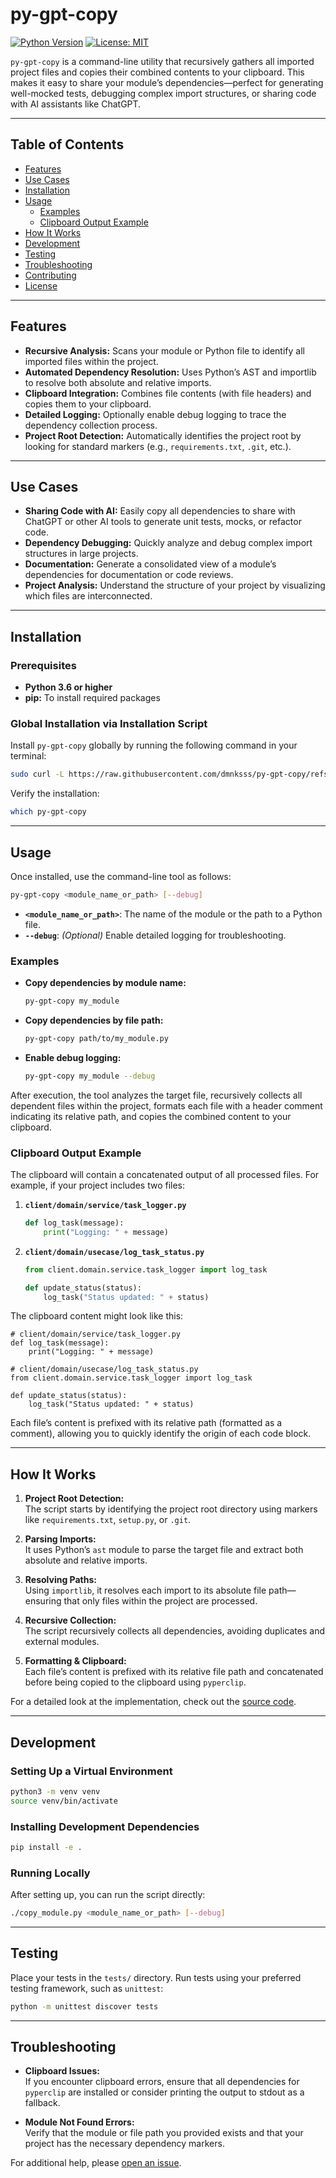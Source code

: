 # py-gpt-copy

[![Python Version](https://img.shields.io/badge/python-3.8%2B-blue.svg)](https://www.python.org/downloads/)
[![License: MIT](https://img.shields.io/badge/License-APACHE-yellow.svg)](LICENSE)

`py-gpt-copy` is a command-line utility that recursively gathers all imported project files and copies their combined contents to your clipboard. This makes it easy to share your module’s dependencies—perfect for generating well-mocked tests, debugging complex import structures, or sharing code with AI assistants like ChatGPT.

---

## Table of Contents

- [Features](#features)
- [Use Cases](#use-cases)
- [Installation](#installation)
- [Usage](#usage)
  - [Examples](#examples)
  - [Clipboard Output Example](#clipboard-output-example)
- [How It Works](#how-it-works)
- [Development](#development)
- [Testing](#testing)
- [Troubleshooting](#troubleshooting)
- [Contributing](#contributing)
- [License](#license)

---

## Features

- **Recursive Analysis:** Scans your module or Python file to identify all imported files within the project.
- **Automated Dependency Resolution:** Uses Python’s AST and importlib to resolve both absolute and relative imports.
- **Clipboard Integration:** Combines file contents (with file headers) and copies them to your clipboard.
- **Detailed Logging:** Optionally enable debug logging to trace the dependency collection process.
- **Project Root Detection:** Automatically identifies the project root by looking for standard markers (e.g., `requirements.txt`, `.git`, etc.).

---

## Use Cases

- **Sharing Code with AI:** Easily copy all dependencies to share with ChatGPT or other AI tools to generate unit tests, mocks, or refactor code.
- **Dependency Debugging:** Quickly analyze and debug complex import structures in large projects.
- **Documentation:** Generate a consolidated view of a module’s dependencies for documentation or code reviews.
- **Project Analysis:** Understand the structure of your project by visualizing which files are interconnected.

---

## Installation

### Prerequisites

- **Python 3.6 or higher**
- **pip:** To install required packages

### Global Installation via Installation Script

Install `py-gpt-copy` globally by running the following command in your terminal:

```bash
sudo curl -L https://raw.githubusercontent.com/dmnksss/py-gpt-copy/refs/heads/main/copy_module.py -o /usr/local/bin/py-gpt-copy && sudo chmod +x /usr/local/bin/py-gpt-copy
```

Verify the installation:

```bash
which py-gpt-copy
```

---

## Usage

Once installed, use the command-line tool as follows:

```bash
py-gpt-copy <module_name_or_path> [--debug]
```

- **`<module_name_or_path>`**: The name of the module or the path to a Python file.
- **`--debug`**: *(Optional)* Enable detailed logging for troubleshooting.

### Examples

- **Copy dependencies by module name:**

    ```bash
    py-gpt-copy my_module
    ```

- **Copy dependencies by file path:**

    ```bash
    py-gpt-copy path/to/my_module.py
    ```

- **Enable debug logging:**

    ```bash
    py-gpt-copy my_module --debug
    ```

After execution, the tool analyzes the target file, recursively collects all dependent files within the project, formats each file with a header comment indicating its relative path, and copies the combined content to your clipboard.

### Clipboard Output Example

The clipboard will contain a concatenated output of all processed files. For example, if your project includes two files:

1. **`client/domain/service/task_logger.py`**

    ```python
    def log_task(message):
        print("Logging: " + message)
    ```

2. **`client/domain/usecase/log_task_status.py`**

    ```python
    from client.domain.service.task_logger import log_task

    def update_status(status):
        log_task("Status updated: " + status)
    ```

The clipboard content might look like this:

```
# client/domain/service/task_logger.py
def log_task(message):
    print("Logging: " + message)

# client/domain/usecase/log_task_status.py
from client.domain.service.task_logger import log_task

def update_status(status):
    log_task("Status updated: " + status)
```

Each file’s content is prefixed with its relative path (formatted as a comment), allowing you to quickly identify the origin of each code block.

---

## How It Works

1. **Project Root Detection:**  
   The script starts by identifying the project root directory using markers like `requirements.txt`, `setup.py`, or `.git`.

2. **Parsing Imports:**  
   It uses Python’s `ast` module to parse the target file and extract both absolute and relative imports.

3. **Resolving Paths:**  
   Using `importlib`, it resolves each import to its absolute file path—ensuring that only files within the project are processed.

4. **Recursive Collection:**  
   The script recursively collects all dependencies, avoiding duplicates and external modules.

5. **Formatting & Clipboard:**  
   Each file’s content is prefixed with its relative file path and concatenated before being copied to the clipboard using `pyperclip`.

For a detailed look at the implementation, check out the [source code](#).

---

## Development

### Setting Up a Virtual Environment

```bash
python3 -m venv venv
source venv/bin/activate
```

### Installing Development Dependencies

```bash
pip install -e .
```

### Running Locally

After setting up, you can run the script directly:

```bash
./copy_module.py <module_name_or_path> [--debug]
```

---

## Testing

Place your tests in the `tests/` directory. Run tests using your preferred testing framework, such as `unittest`:

```bash
python -m unittest discover tests
```

---

## Troubleshooting

- **Clipboard Issues:**  
  If you encounter clipboard errors, ensure that all dependencies for `pyperclip` are installed or consider printing the output to stdout as a fallback.

- **Module Not Found Errors:**  
  Verify that the module or file path you provided exists and that your project has the necessary dependency markers.

For additional help, please [open an issue](https://github.com/dmnksss/py-gpt-copy/issues).

